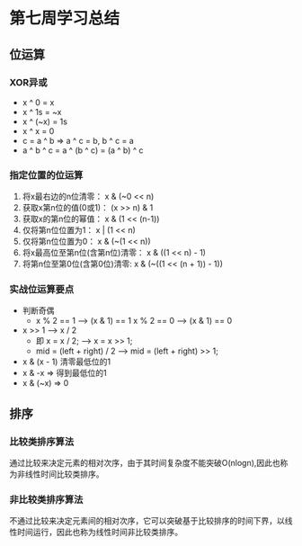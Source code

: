 # 第七周学习总结

## 位运算


### XOR异或

- x ^ 0 = x
- x ^ 1s = ~x
- x ^ (~x) = 1s
- x ^ x = 0
- c = a ^ b  =>  a ^ c = b, b ^ c = a
- a ^ b ^ c = a ^ (b ^ c) = (a ^ b) ^ c

### 指定位置的位运算

1. 将x最右边的n位清零： x & (~0 << n)
2. 获取x第n位的值(0或1)： (x >> n) & 1
3. 获取x的第n位的幂值： x & (1 << (n-1))
4. 仅将第n位位置为1： x | (1 << n)
5. 仅将第n位位置为0： x & (~(1 << n))
6. 将x最高位至第n位(含第n位)清零： x & ((1 << n) - 1)
7. 将第n位至第0位(含第0位)清零: x & (~((1 << (n + 1)) - 1))

### 实战位运算要点

- 判断奇偶
    - x % 2 == 1 --> (x & 1) == 1
      x % 2 == 0 --> (x & 1) == 0
- x >> 1 --> x / 2
    - 即 x = x / 2; --> x = x >> 1;
    - mid = (left + right) / 2 --> mid = (left + right) >> 1;
- x & (x - 1) 清零最低位的1
- x & -x => 得到最低位的1
- x & (~x) => 0


## 排序

### 比较类排序算法

通过比较来决定元素的相对次序，由于其时间复杂度不能突破O(nlogn),因此也称为非线性时间比较类排序。

### 非比较类排序算法

不通过比较来决定元素间的相对次序，它可以突破基于比较排序的时间下界，以线性时间运行，因此也称为线性时间非比较类排序。
